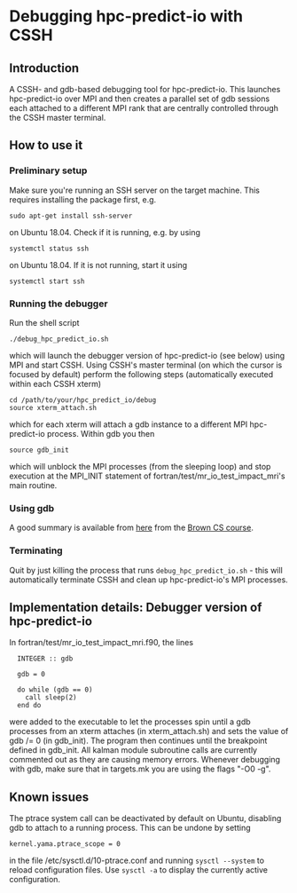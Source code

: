 # Debugging hpc-predict-io with CSSH

## Introduction

A CSSH- and gdb-based debugging tool for hpc-predict-io. This launches hpc-predict-io over MPI and then creates a parallel set of gdb sessions each attached to a different MPI rank that are centrally controlled through the CSSH master terminal.

## How to use it

### Preliminary setup

Make sure you're running an SSH server on the target machine. This requires installing the package first, e.g.

```
sudo apt-get install ssh-server
```

on Ubuntu 18.04. Check if it is running, e.g. by using 

```
systemctl status ssh 
```

on Ubuntu 18.04. If it is not running, start it using

```
systemctl start ssh
``` 

### Running the debugger

Run the shell script

```
./debug_hpc_predict_io.sh
```

which will launch the debugger version of hpc-predict-io (see below) using MPI and start CSSH. Using CSSH's master terminal (on which the cursor is focused by default) perform the following steps (automatically executed within each CSSH xterm)

``` 
cd /path/to/your/hpc_predict_io/debug
source xterm_attach.sh
```
 
which for each xterm will attach a gdb instance to a different MPI hpc-predict-io process. Within gdb you then 

```
source gdb_init
```

which will unblock the MPI processes (from the sleeping loop) and stop execution at the MPI_INIT statement of fortran/test/mr_io_test_impact_mri's main routine. 

### Using gdb

A good summary is available from [here](https://cs.brown.edu/courses/cs033//docs/guides/gdb.pdf) from the [Brown CS course](https://cs.brown.edu/courses/cs033//).

### Terminating

Quit by just killing the process that runs `debug_hpc_predict_io.sh` - this will automatically terminate CSSH and clean up hpc-predict-io's MPI processes.

## Implementation details: Debugger version of hpc-predict-io

In fortran/test/mr_io_test_impact_mri.f90, the lines

```
  INTEGER :: gdb

  gdb = 0

  do while (gdb == 0)
    call sleep(2)
  end do
```

were added to the executable to let the processes spin until a gdb processes from an xterm attaches (in xterm_attach.sh) and sets the value of gdb /= 0 (in gdb_init). The program then continues until the breakpoint defined in gdb_init. All kalman module subroutine calls are currently commented out as they are causing memory errors. Whenever debugging with gdb, make sure that in targets.mk you are using the flags "-O0 -g".

## Known issues

The ptrace system call can be deactivated by default on Ubuntu, disabling gdb to attach to a running process. This can be undone by setting

```
kernel.yama.ptrace_scope = 0
```

in the file /etc/sysctl.d/10-ptrace.conf and running `sysctl --system` to reload configuration files. Use `sysctl -a` to display the currently active configuration. 
